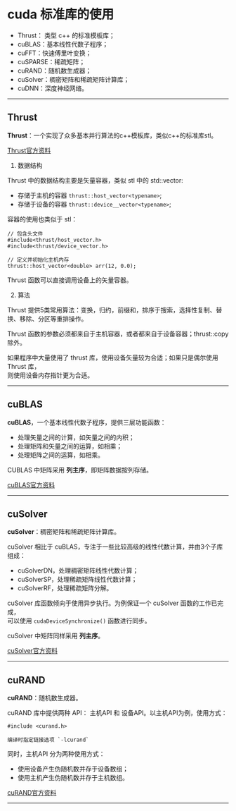# cuda 标准库的使用

+ Thrust： 类型 c++ 的标准模板库；  
+ cuBLAS：基本线性代数子程序；
+ cuFFT：快速傅里叶变换；
+ cuSPARSE：稀疏矩阵；
+ cuRAND：随机数生成器；
+ cuSolver：稠密矩阵和稀疏矩阵计算库；
+ cuDNN：深度神经网络。

------

## Thrust

**Thrust**：一个实现了众多基本并行算法的c++模板库，类似c++的标准库stl。  

[Thrust官方资料](https://github.com/NVIDIA/thrust)  

1. 数据结构

Thrust 中的数据结构主要是矢量容器，类似 stl 中的 std::vector:  

+ 存储于主机的容器 `thrust::host_vector<typename>`;
+ 存储于设备的容器 `thrust::device__vector<typename>`;

容器的使用也类似于 stl：

```cuda
// 包含头文件
#include<thrust/host_vector.h>
#include<thrust/device_vector.h>

// 定义并初始化主机内存
thrust::host_vector<double> arr(12, 0.0);
```

Thrust 函数可以直接调用设备上的矢量容器。

2. 算法

Thrust 提供5类常用算法：变换，归约，前缀和，排序于搜索，选择性复制、替换、移除、分区等重排操作。

Thrust 函数的参数必须都来自于主机容器，或者都来自于设备容器；thrust::copy 除外。

如果程序中大量使用了 thrust 库，使用设备矢量较为合适；如果只是偶尔使用 Thrust 库，  
则使用设备内存指针更为合适。

------

## cuBLAS

**cuBLAS**，一个基本线性代数子程序，提供三层功能函数：
+ 处理矢量之间的计算，如矢量之间的内积；
+ 处理矩阵和矢量之间的运算，如相乘；
+ 处理矩阵之间的运算，如相乘。

CUBLAS 中矩阵采用 **列主序**，即矩阵数据按列存储。

[cuBLAS官方资料](https://docs.nvidia.com/cuda/cublas/index.html)

------

## cuSolver

**cuSolver**：稠密矩阵和稀疏矩阵计算库。

cuSolver 相比于 cuBLAS，专注于一些比较高级的线性代数计算，并由3个子库组成：
+ cuSolverDN，处理稠密矩阵线性代数计算；
+ cuSolverSP，处理稀疏矩阵线性代数计算；
+ cuSolverRF，处理稀疏矩阵分解。

cuSolver 库函数倾向于使用异步执行。为例保证一个 cuSolver 函数的工作已完成，  
可以使用 `cudaDeviceSynchronize()` 函数进行同步。

cuSolver 中矩阵同样采用 **列主序**。 

[cuSolver官方资料](https://docs.nvidia.com/cuda/cusolver/index.html)

------

## cuRAND

**cuRAND**：随机数生成器。

cuRAND 库中提供两种 API： 主机API 和 设备API。以主机API为例，使用方式：

```cuda
#include <curand.h>

编译时指定链接选项 `-lcurand`
```

同时，主机API 分为两种使用方式：
+ 使用设备产生伪随机数并存于设备数组；
+ 使用主机产生伪随机数并存于主机数组。

[cuRAND官方资料](https://docs.nvidia.com/cuda/curand/index.html)

------